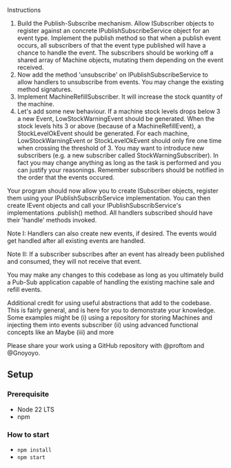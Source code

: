 Instructions

1. Build the Publish-Subscribe mechanism. Allow ISubscriber objects to register against an concrete IPublishSubscribeService object for an event type. Implement the publish method so that when a publish event occurs, all subscribers of that the event type published will have a chance to handle the event. The subscribers should be working off a shared array of Machine objects, mutating them depending on the event received.
2. Now add the method 'unsubscribe' on IPublishSubscribeService to allow handlers to unsubscribe from events. You may change the existing method signatures.
3. Implement MachineRefillSubscriber. It will increase the stock quantity of the machine.
4. Let's add some new behaviour. If a machine stock levels drops below 3 a new Event, LowStockWarningEvent should be generated. When the stock levels hits 3 or above (because of a MachineRefillEvent), a StockLevelOkEvent should be generated. For each machine, LowStockWarningEvent or StockLevelOkEvent should only fire one time when crossing the threshold of 3. You may want to introduce new subscribers (e.g. a new subscriber called StockWarningSubscriber). In fact you may change anything as long as the task is performed and you can justify your reasonings. Remember subscribers should be notified in the order that the events occured.

Your program should now allow you to create ISubscriber objects, register them using your IPublishSubscribService implementation. You can then create IEvent objects and call your IPublishSubscribService's implementations .publish() method. All handlers subscribed should have their 'handle' methods invoked.

Note I: Handlers can also create new events, if desired. The events would get handled after all existing events are handled.

Note II: If a subscriber subscribes after an event has already been published and consumed, they will not receive that event.

You may make any changes to this codebase as long as you ultimately build a Pub-Sub application capable of handling the existing machine sale and refill events.

Additional credit for using useful abstractions that add to the codebase. This is fairly general, and is here for you to demonstrate your knowledge. Some examples might be
(i) using a repository for storing Machines and injecting them into events subscriber
(ii) using advanced functional concepts like an Maybe
(iii) and more

Please share your work using a GitHub repository with @proftom and @Gnoyoyo.

## Setup

### Prerequisite

- Node 22 LTS
- npm

### How to start

- `npm install`
- `npm start`
